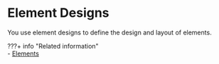# Element Designs

You use element designs to define the design and layout of elements.

???+ info "Related information"  
    - [Elements](../../elements/index.md)

